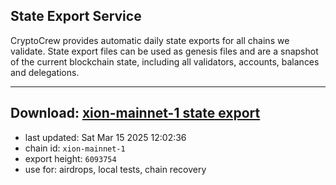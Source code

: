 ## State Export Service
CryptoCrew provides automatic daily state exports for all chains we validate. State export files can be used as genesis files and are a snapshot of the current blockchain state, including all validators, accounts, balances and delegations.

---
**Download: [xion-mainnet-1 state export](https://dl-eu2.ccvalidators.com/SERVICE/xion/xion-mainnet-1_export_6093754.json)**
---

- last updated: Sat Mar 15 2025 12:02:36
- chain id: `xion-mainnet-1`
- export height: `6093754`
- use for: airdrops, local tests, chain recovery
